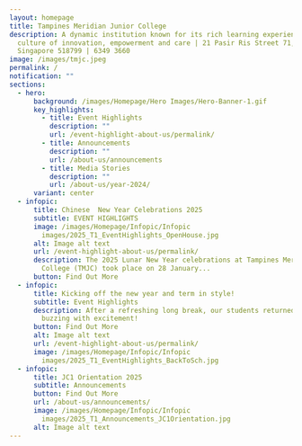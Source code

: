 ```yaml
---
layout: homepage
title: Tampines Meridian Junior College
description: A dynamic institution known for its rich learning experiences in a
  culture of innovation, empowerment and care | 21 Pasir Ris Street 71,
  Singapore 518799 | 6349 3660
image: /images/tmjc.jpeg
permalink: /
notification: ""
sections:
  - hero:
      background: /images/Homepage/Hero Images/Hero-Banner-1.gif
      key_highlights:
        - title: Event Highlights
          description: ""
          url: /event-highlight-about-us/permalink/
        - title: Announcements
          description: ""
          url: /about-us/announcements
        - title: Media Stories
          description: ""
          url: /about-us/year-2024/
      variant: center
  - infopic:
      title: Chinese  New Year Celebrations 2025
      subtitle: EVENT HIGHLIGHTS
      image: /images/Homepage/Infopic/Infopic
        images/2025_T1_EventHighlights_OpenHouse.jpg
      alt: Image alt text
      url: /event-highlight-about-us/permalink/
      description: The 2025 Lunar New Year celebrations at Tampines Meridian Junior
        College (TMJC) took place on 28 January...
      button: Find Out More
  - infopic:
      title: Kicking off the new year and term in style!
      subtitle: Event Highlights
      description: After a refreshing long break, our students returned to school
        buzzing with excitement!
      button: Find Out More
      alt: Image alt text
      url: /event-highlight-about-us/permalink/
      image: /images/Homepage/Infopic/Infopic
        images/2025_T1_EventHighlights_BackToSch.jpg
  - infopic:
      title: JC1 Orientation 2025
      subtitle: Announcements
      button: Find Out More
      url: /about-us/announcements/
      image: /images/Homepage/Infopic/Infopic
        images/2025_T1_Announcements_JC1Orientation.jpg
      alt: Image alt text
---
```


